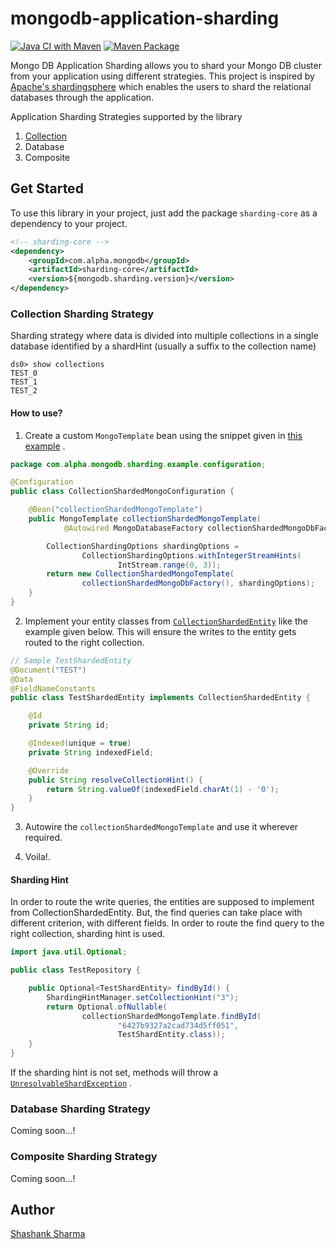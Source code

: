 # mongodb-application-sharding

[![Java CI with Maven](https://github.com/shashankrnr32/mongodb-application-sharding/actions/workflows/maven.yml/badge.svg)](https://github.com/shashankrnr32/mongodb-application-sharding/actions/workflows/maven.yml)
[![Maven Package](https://github.com/shashankrnr32/mongodb-application-sharding/actions/workflows/maven-publish.yml/badge.svg)](https://github.com/shashankrnr32/mongodb-application-sharding/actions/workflows/maven-publish.yml)

Mongo DB Application Sharding allows you to shard your Mongo DB cluster from your application using different
strategies. This project is inspired by [Apache's shardingsphere](https://github.com/apache/shardingsphere) which
enables the users to shard the relational databases through the application.

Application Sharding Strategies supported by the library

1. [Collection](#collection-sharding-strategy)
2. Database
3. Composite

## Get Started

To use this library in your project, just add the package `sharding-core`
as a dependency to your project.

```xml
<!-- sharding-core -->
<dependency>
    <groupId>com.alpha.mongodb</groupId>
    <artifactId>sharding-core</artifactId>
    <version>${mongodb.sharding.version}</version>
</dependency>
```

### Collection Sharding Strategy

Sharding strategy where data is divided into multiple collections in a single database identified by a shardHint
(usually a suffix to the collection name)

```text
ds0> show collections
TEST_0
TEST_1
TEST_2
```

#### How to use?

1. Create a custom `MongoTemplate` bean using the snippet given in
   [this example](sharding-example/src/main/java/com/alpha/mongodb/sharding/example/configuration/CollectionShardedMongoConfiguration.java)
   .

```java
package com.alpha.mongodb.sharding.example.configuration;

@Configuration
public class CollectionShardedMongoConfiguration {

    @Bean("collectionShardedMongoTemplate")
    public MongoTemplate collectionShardedMongoTemplate(
            @Autowired MongoDatabaseFactory collectionShardedMongoDbFactory) {

        CollectionShardingOptions shardingOptions =
                CollectionShardingOptions.withIntegerStreamHints(
                        IntStream.range(0, 3));
        return new CollectionShardedMongoTemplate(
                collectionShardedMongoDbFactory(), shardingOptions);
    }
}
```

2. Implement your entity classes from
   [`CollectionShardedEntity`](sharding-core/src/main/java/com/alpha/mongodb/sharding/core/entity/CollectionShardedEntity.java)
   like the example given below. This will ensure the writes to the entity gets routed to the right collection.

```java
// Sample TestShardedEntity
@Document("TEST")
@Data
@FieldNameConstants
public class TestShardedEntity implements CollectionShardedEntity {

    @Id
    private String id;

    @Indexed(unique = true)
    private String indexedField;

    @Override
    public String resolveCollectionHint() {
        return String.valueOf(indexedField.charAt(1) - '0');
    }
}
```

3. Autowire the `collectionShardedMongoTemplate` and use it wherever required.

4. Voila!.

#### Sharding Hint

In order to route the write queries, the entities are supposed to implement from CollectionShardedEntity. But, the find
queries can take place with different criterion, with different fields. In order to route the find query to the right
collection, sharding hint is used.

```java
import java.util.Optional;

public class TestRepository {

    public Optional<TestShardEntity> findById() {
        ShardingHintManager.setCollectionHint("3");
        return Optional.ofNullable(
                collectionShardedMongoTemplate.findById(
                        "6427b9327a2cad734d5ff051",
                        TestShardEntity.class));
    }
}
```

If the sharding hint is not set, methods will throw
a [`UnresolvableShardException`](sharding-core/src/main/java/com/alpha/mongodb/sharding/core/exception/UnresolvableShardException.java)
.

### Database Sharding Strategy

Coming soon...!

### Composite Sharding Strategy

Coming soon...!

## Author

[Shashank Sharma](https://github.com/shashankrnr32)

